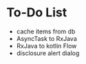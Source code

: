 To-Do List
====

* cache items from db
* AsyncTask to RxJava
* RxJava to kotlin Flow
* disclosure alert dialog
